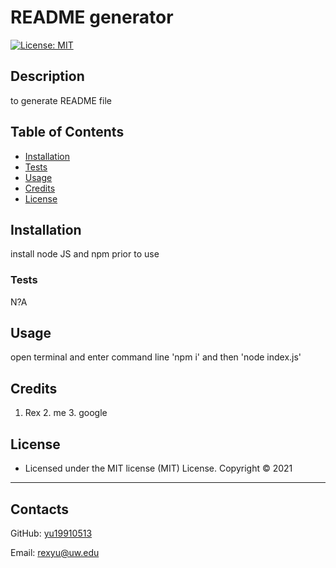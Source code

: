 # README generator
[![License: MIT](https://img.shields.io/badge/License-MIT-yellow.svg)](https://opensource.org/licenses/MIT)
## Description
to generate README file
## Table of Contents
- [Installation](#installation)
- [Tests](#tests)
- [Usage](#usage)
- [Credits](#credits)
- [License](#license)
## Installation
install node JS and npm prior to use

### Tests
N?A

## Usage
open terminal and enter command line 'npm i' and then 'node index.js'

## Credits
1. Rex 2. me 3. google

## License
* Licensed under the MIT license (MIT) License. Copyright © 2021
---
## Contacts
GitHub: [yu19910513](https://github.com/yu19910513/)

Email: [rexyu@uw.edu](mailto:rexyu@uw.edu)